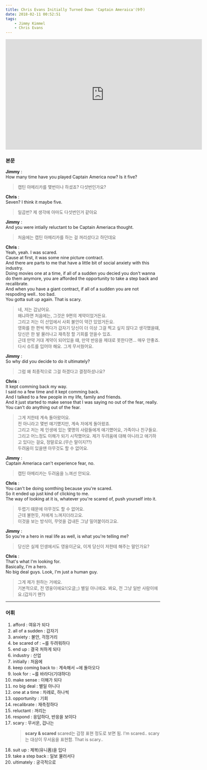```yaml
---
title: Chris Evans Initially Turned Down 'Captain Ameraica'(9주)
date: 2018-02-11 00:52:51
tags:
    - Jimmy Kimmel
    - Chris Evans
---
```


<iframe width="640" height="360" src="https://www.youtube.com/embed/8XISNKa_q-g" frameborder="0" allow="autoplay; encrypted-media" allowfullscreen></iframe>

### 본문

**Jimmy** :  
How many time have you played Captain America now? Is it five?  
> 캡틴 아메리카를 몇번이나 하셨죠? 다섯번인가요?  

**Chris** :  
Seven? I think it maybe five.  
> 일곱번? 제 생각에 아마도 다섯번인거 같아요  

**Jimmy** :  
And you were intially reluctant to be Captain Ameriaca thought.  
> 처음에는 캡틴 아메리카를 하는 걸 꺼리셨다고 하던데요  

**Chris** :  
Yeah, yeah. I was scared.  
Cause at first, it was some nine picture contract.  
And there are parts to me that have a little bit of social anxiety with this industry.  
Doing movies one at a time, if all of a sudden you decied you don't wanna do them anymore, you are afforded the opportunity to take a step back and recalibrate.  
And when you have a giant contract, if all of a sudden you are not respoding well.. too bad.  
You gotta suit up again. That is scary.  
> 네, 저는 겁났어요.  
    왜냐하면 처음에는, 그것은 9편의 계약이었거든요.  
    그리고 저는 이 산업에서 사회 불안이 약간 있었거든요.  
    영화를 한 편씩 찍다가 갑자기 당신이 더 이상 그걸 찍고 싶지 않다고 생각했을떄,  
    당신은 한 발 물러나고 재측정 할 기회를 얻을수 있죠.  
    근데 만약 거대 계약이 되어있을 떄, 만약 반응을 제대로 못한다면...
    매우 안좋죠.  
    다시 슈트를 입어야 해요. 그게 무서웠어요.

**Jimmy** :  
So why did you decide to do it ultimately?  
> 그럼 왜 최종적으로 그걸 하겠다고 결정하셨나요?  

**Chris** :  
It kept comming back my way.  
I said no a few time and it kept comming back.  
And I talked to a few people in my life, family and friends.  
And it just started to make sense that I was saying no out of the fear, really.  
You can't do anything out of the fear.  
> 그게 저한테 계속 돌아왔어요.  
    전 아니라고 몇번 얘기헀지만, 계속 저에게 돌아왔죠.  
    그리고 저는 제 인생에 있는 몇명의 사람들에게 얘기헀어요, 가족이나 친구들요.  
    그리고 어느정도 이해가 되기 시작했어요. 제가 두려움에 대해 아니라고 애기하고 있다는 걸요, 정말로요.(무슨 말이지??)  
    두려움이 있을땐 아무것도 할 수 없어요.  

**Jimmy** :  
Captain Ameriaca can't experience fear, no.  
> 캡틴 아메리카는 두려움을 느껴선 안되요.  

**Chris** :  
You can't be doing somthing because you're scared.  
So it ended up just kind of clicking to me.  
The way of looking at it is, whatever you're scared of, push yourself into it.  
> 두렵기 떄문에 아무것도 할 수 없어요.  
    근데 불현듯, 저에게 느껴지더라고요.  
    이것을 보는 방식이, 무엇을 겁내든 그냥 밀어붙이라고요.  

**Jimmy** :  
So you're a hero in real life as well, is what you're telling me?  
> 당신은 실제 인생에서도 영웅이군요, 이게 당신이 저한테 해주는 말인가요?  

**Chris** :  
That's what I'm looking for.  
Basically, I'm a hero.  
No big deal guys. Look, I'm just a human guy.  
> 그게 제가 원하는 거에요.  
    기본적으로, 전 영웅이에요!(오글;;)
    별일 아니에요. 봐요, 전 그냥 일반 사람이에요.(갑자기 왠?)

---

### 어휘
1. afford : 여유가 되다
1. all of a sudden : 갑자기
1. anxiety : 불안, 걱정거리
1. be scared of : ~를 두려워하다
1. end up : 결국 처하게 되다
1. industry : 산업
1. initially : 처음에
1. keep coming back to : 계속해서 ~에 돌아오다
1. look for : ~를 바라다(기대하다)
1. make sense : 이해가 되다
1. no big deal : 별일 아니다
1. one at a time : 차례로, 하나씩
1. opportunity : 기회
1. recalibrate : 재측정하다
1. reluctant : 꺼리는
1. respond : 응답하다, 반응을 보이다
1. scary : 무서운, 겁나는
    > **scary & scared**
    scared는 감정 표현 정도로 보면 됨. I'm scared..
    scary는 대상이 무서움을 표현함. That is scary..
1. suit up : 제복(유니폼)을 입다
1. take a step back : 일보 물러서다
1. ultimately : 궁극적으로

<!-- more -->